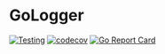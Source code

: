 # GoLogger

[![Testing](https://github.com/nano-interactive/go-logger/actions/workflows/test.yml/badge.svg)](https://github.com/nano-interactive/go-logger/actions/workflows/test.yml)
[![codecov](https://codecov.io/gh/nano-interactive/go-logger/branch/master/graph/badge.svg?token=JQTAGQ11DS)](https://codecov.io/gh/nano-interactive/go-logger)
[![Go Report Card](https://goreportcard.com/badge/github.com/nano-interactive/go-logger)](https://goreportcard.com/report/github.com/nano-interactive/go-logger)
